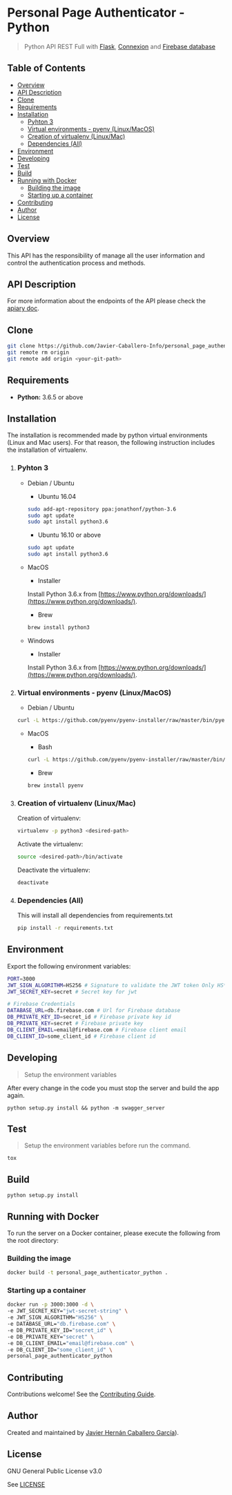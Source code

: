 # Personal Page Authenticator - Python

> Python API REST Full with [Flask](http://flask.pocoo.org/), [Connexion](https://github.com/zalando/connexion) and [Firebase database](https://firebase.google.com/)

## Table of Contents

-   [Overview](https://github.com/Javier-Caballero-Info/personal_page_authenticator_python/tree/master/README.md#overview)
-   [API Description](https://github.com/Javier-Caballero-Info/personal_page_authenticator_python/tree/master/README.md#api_description)
-   [Clone](https://github.com/Javier-Caballero-Info/personal_page_authenticator_python/tree/master/README.md#clone)
- [Requirements](https://github.com/Javier-Caballero-Info/personal_page_authenticator_python/tree/master#requirements)
- [Installation](https://github.com/Javier-Caballero-Info/personal_page_authenticator_python/tree/master#installation)
	- [Pyhton 3](https://github.com/Javier-Caballero-Info/personal_page_authenticator_python/tree/master#pyhton-3)
	- [Virtual environments - pyenv (Linux/MacOS)](https://github.com/Javier-Caballero-Info/personal_page_authenticator_python/tree/master#virtual-environments---pyenv-linuxmacos)
	- [Creation of virtualenv (Linux/Mac)](https://github.com/Javier-Caballero-Info/personal_page_authenticator_python/tree/master#creation-of-virtualenv-linuxmac)
	- [Dependencies (All)](https://github.com/Javier-Caballero-Info/personal_page_authenticator_python/tree/master#dependencies-all)
- [Environment](https://github.com/Javier-Caballero-Info/personal_page_authenticator_python/tree/master#environment)
- [Developing](https://github.com/Javier-Caballero-Info/personal_page_authenticator_python/tree/master#developing)
- [Test](https://github.com/Javier-Caballero-Info/personal_page_authenticator_python/tree/master#test)
- [Build](https://github.com/Javier-Caballero-Info/personal_page_authenticator_python/tree/master#build)
- [Running with Docker](https://github.com/Javier-Caballero-Info/personal_page_authenticator_python/tree/master#running-with-docker)
	- [Building the image](https://github.com/Javier-Caballero-Info/personal_page_authenticator_python/tree/master#building-the-image)
	- [Starting up a container](https://github.com/Javier-Caballero-Info/personal_page_authenticator_python/tree/master#starting-up-a-container)
- [Contributing](https://github.com/Javier-Caballero-Info/personal_page_authenticator_python/tree/master#contributing)
- [Author](https://github.com/Javier-Caballero-Info/personal_page_authenticator_python/tree/master#author)
- [License](https://github.com/Javier-Caballero-Info/personal_page_authenticator_python/tree/master#license)

## Overview

This API has the responsibility of manage all the user information and control the authentication process and methods. 

## API Description

For more information about the endpoints of the API please check the [apiary doc](https://personalpageauthenticatorpython.docs.apiary.io).

## Clone

```bash
git clone https://github.com/Javier-Caballero-Info/personal_page_authenticator_python.git
git remote rm origin
git remote add origin <your-git-path>
```

## Requirements

* **Python:** 3.6.5 or above

## Installation

The installation is recommended made by python virtual environments (Linux and Mac users). For that reason, the following instruction includes the installation of virtualenv.

1. ### Pyhton 3

    - Debian / Ubuntu
    
        - Ubuntu 16.04
        
        ```Bash
        sudo add-apt-repository ppa:jonathonf/python-3.6
        sudo apt update
        sudo apt install python3.6
        ```
            
        - Ubuntu 16.10 or above
    
        ```bash
        sudo apt update
        sudo apt install python3.6
        ```
    
    - MacOS
    
        - Installer
        
        Install Python 3.6.x from [https://www.python.org/downloads/](https://www.python.org/downloads/).
        
        - Brew
        ```bash
        brew install python3
        ```
    
    - Windows
    
        - Installer
        
        Install Python 3.6.x from [https://www.python.org/downloads/](https://www.python.org/downloads/).

2. ### Virtual environments - pyenv (Linux/MacOS) 

    - Debian / Ubuntu
    
    ```bash
    curl -L https://github.com/pyenv/pyenv-installer/raw/master/bin/pyenv-installer | bash
    ```
    
    - MacOS
    
        - Bash
        
        ```bash
        curl -L https://github.com/pyenv/pyenv-installer/raw/master/bin/pyenv-installer | bash
        ```
        
        - Brew
        ```bash
        brew install pyenv
        ```
    
3. ### Creation of virtualenv (Linux/Mac)
    
    Creation of virtualenv:
    
    ```bash
    virtualenv -p python3 <desired-path>
    ```
    Activate the virtualenv:
    
    ```bash
    source <desired-path>/bin/activate
    ```
    
    Deactivate the virtualenv:
    
    ```bash
    deactivate
    ```

4. ### Dependencies (All)

    This will install all dependencies from requirements.txt
    
    ```bash
    pip install -r requirements.txt
    ```

## Environment

Export the following environment variables:

```bash
PORT=3000
JWT_SIGN_ALGORITHM=HS256 # Signature to validate the JWT token Only HS* algorithms
JWT_SECRET_KEY=secret # Secret key for jwt

# Firebase Credentials
DATABASE_URL=db.firebase.com # Url for Firebase database
DB_PRIVATE_KEY_ID=secret_id # Firebase private key id
DB_PRIVATE_KEY=secret # Firebase private key
DB_CLIENT_EMAIL=email@firebase.com # Firebase client email
DB_CLIENT_ID=some_client_id # Firebase client id
```

## Developing

>Setup the environment variables

After every change in the code you must stop the server and build the app again.

```
python setup.py install && python -m swagger_server
```

## Test

>Setup the environment variables before run the command.

```
tox
```

## Build

```
python setup.py install
```


## Running with Docker

To run the server on a Docker container, please execute the following from the root directory:

### Building the image
```bash
docker build -t personal_page_authenticator_python .
```
### Starting up a container
```bash
docker run -p 3000:3000 -d \
-e JWT_SECRET_KEY="jwt-secret-string" \
-e JWT_SIGN_ALGORITHM="HS256" \
-e DATABASE_URL="db.firebase.com" \
-e DB_PRIVATE_KEY_ID="secret_id" \
-e DB_PRIVATE_KEY="secret" \
-e DB_CLIENT_EMAIL="email@firebase.com" \
-e DB_CLIENT_ID="some_client_id" \
personal_page_authenticator_python
```
## Contributing

Contributions welcome! See the  [Contributing Guide](https://github.com/Javier-Caballero-Info/personal_page_authenticator_python/blob/master/CONTRIBUTING.md).

## Author

Created and maintained by [Javier Hernán Caballero García](https://javiercaballero.info)).

## License

GNU General Public License v3.0

See  [LICENSE](https://github.com/Javier-Caballero-Info/personal_page_authenticator_python/blob/master/LICENSE)